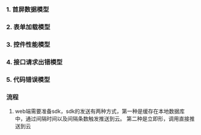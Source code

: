 ### 1. 首屏数据模型
### 2. 表单加载模型
### 3. 控件性能模型
### 4. 接口请求出错模型
### 5. 代码错误模型


### 流程
1. web端需要准备sdk，sdk的发送有两种方式，第一种是缓存在本地数据库中，通过间隔时间以及间隔条数触发推送到云。
第二种是立即形，调用直接推送到云